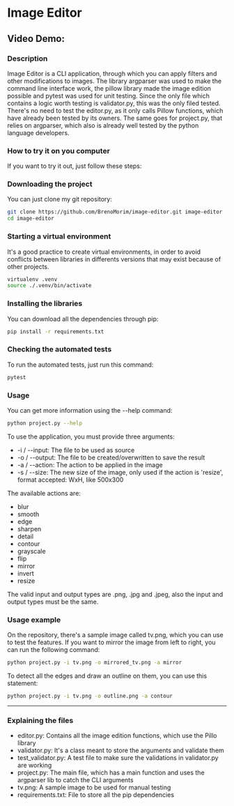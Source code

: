 # Image Editor

## Video Demo:  <URL HERE>

### Description

Image Editor is a CLI application, through which you can apply filters and other modifications to images. The library argparser was used to make the command line interface work, the pillow library made the image edition possible and pytest was used for unit testing. Since the only file which contains a logic worth testing is validator.py, this was the only filed tested. There's no need to test the editor.py, as it only calls Pillow functions, which have already been tested by its owners. The same goes for project.py, that relies on argparser, which also is already well tested by the python language developers.

### How to try it on you computer

If you want to try it out, just follow these steps:

### Downloading the project

You can just clone my git repository:

```sh
git clone https://github.com/BrenoMorim/image-editor.git image-editor
cd image-editor
```

### Starting a virtual environment

It's a good practice to create virtual environments, in order to avoid conflicts between libraries in differents versions that may exist because of other projects.

```sh
virtualenv .venv
source ./.venv/bin/activate
```

### Installing the libraries

You can download all the dependencies through pip:

```sh
pip install -r requirements.txt
```

### Checking the automated tests

To run the automated tests, just run this command:

```sh
pytest
```

### Usage

You can get more information using the --help command:

```sh
python project.py --help
```

To use the application, you must provide three arguments:

- -i / --input: The file to be used as source
- -o / --output: The file to be created/overwritten to save the result
- -a / --action: The action to be applied in the image
- -s / --size: The new size of the image, only used if the action is 'resize', format accepted: WxH, like 500x300

The available actions are:

- blur
- smooth
- edge
- sharpen
- detail
- contour
- grayscale
- flip
- mirror
- invert
- resize

The valid input and output types are .png, .jpg and .jpeg, also the input and output types must be the same.

### Usage example

On the repository, there's a sample image called tv.png, which you can use to test the features. If you want to mirror the image from left to right, you can run the following command:

```sh
python project.py -i tv.png -o mirrored_tv.png -a mirror
```

To detect all the edges and draw an outline on them, you can use this statement:

```sh
python project.py -i tv.png -o outline.png -a contour
```

---

### Explaining the files

- editor.py: Contains all the image edition functions, which use the Pillo library
- validator.py: It's a class meant to store the arguments and validate them
- test_validator.py: A test file to make sure the validations in validator.py are working
- project.py: The main file, which has a main function and uses the argparser lib to catch the CLI arguments
- tv.png: A sample image to be used for manual testing
- requirements.txt: File to store all the pip dependencies
